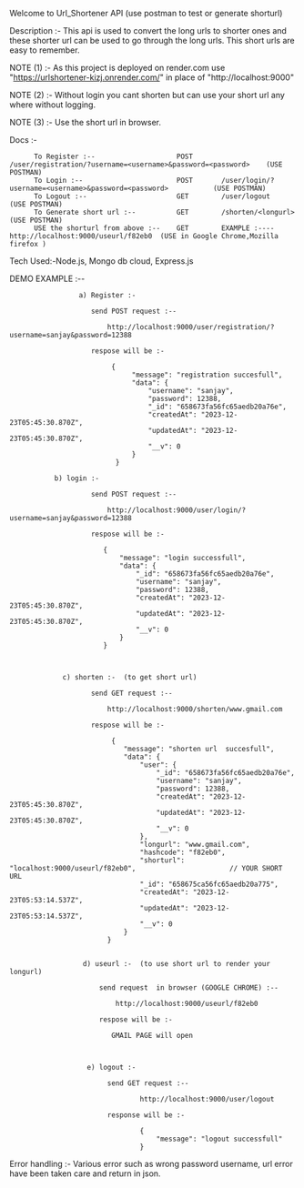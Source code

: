 Welcome to Url_Shortener API (use postman to test or generate shorturl)


   Description :- This api is used to convert the long urls to shorter ones and these shorter url can be used to go through the long urls. This short urls are easy to remember.

   NOTE (1) :- As this project is deployed on render.com  use "https://urlshortener-kizj.onrender.com/" in place of "http://localhost:9000"
   
   NOTE (2) :- Without login you cant shorten but can use your short url any where without logging.

   NOTE (3) :- Use the short url in browser.

   Docs :- 
   
          To Register :--                    POST       /user/registration/?username=<username>&password=<password>    (USE POSTMAN)
          To Login :--                       POST       /user/login/?username=<username>&password=<password>           (USE POSTMAN)
          To Logout :--                      GET        /user/logout                                                   (USE POSTMAN)
          To Generate short url :--          GET        /shorten/<longurl>        (USE POSTMAN)
          USE the shorturl from above :--    GET        EXAMPLE :---- http://localhost:9000/useurl/f82eb0  (USE in Google Chrome,Mozilla firefox )
          

  Tech Used:-Node.js, Mongo db cloud, Express.js                 

  DEMO EXAMPLE :--
  
  
                     a) Register :- 

                        send POST request :-- 

                            http://localhost:9000/user/registration/?username=sanjay&password=12388

                        respose will be :-

                             {
                                  "message": "registration succesfull",
                                  "data": {
                                      "username": "sanjay",
                                      "password": 12388,
                                      "_id": "658673fa56fc65aedb20a76e",
                                      "createdAt": "2023-12-23T05:45:30.870Z",
                                      "updatedAt": "2023-12-23T05:45:30.870Z",
                                      "__v": 0
                                  }
                              }

               b) login :- 

                        send POST request :-- 

                            http://localhost:9000/user/login/?username=sanjay&password=12388

                        respose will be :-

                           {
                               "message": "login successfull",
                               "data": {
                                   "_id": "658673fa56fc65aedb20a76e",
                                   "username": "sanjay",
                                   "password": 12388,
                                   "createdAt": "2023-12-23T05:45:30.870Z",
                                   "updatedAt": "2023-12-23T05:45:30.870Z",
                                   "__v": 0
                               }
                           }  



                 c) shorten :-  (to get short url)

                        send GET request :-- 

                            http://localhost:9000/shorten/www.gmail.com

                        respose will be :-

                             {
                                "message": "shorten url  succesfull",
                                "data": {
                                    "user": {
                                        "_id": "658673fa56fc65aedb20a76e",
                                        "username": "sanjay",
                                        "password": 12388,
                                        "createdAt": "2023-12-23T05:45:30.870Z",
                                        "updatedAt": "2023-12-23T05:45:30.870Z",
                                        "__v": 0
                                    },
                                    "longurl": "www.gmail.com",
                                    "hashcode": "f82eb0",
                                    "shorturl": "localhost:9000/useurl/f82eb0",                       // YOUR SHORT URL
                                    "_id": "658675ca56fc65aedb20a775",
                                    "createdAt": "2023-12-23T05:53:14.537Z",
                                    "updatedAt": "2023-12-23T05:53:14.537Z",
                                    "__v": 0
                                }
                            }  


                      d) useurl :-  (to use short url to render your longurl) 

                          send request  in browser (GOOGLE CHROME) :-- 
  
                              http://localhost:9000/useurl/f82eb0
  
                          respose will be :-
  
                             GMAIL PAGE will open



                       e) logout :- 

                            send GET request :--

                                    http://localhost:9000/user/logout

                            response will be :-

                                    {
                                        "message": "logout successfull"
                                    }

                                  
Error handling :- Various error such as wrong password username, url error have been taken care and return in json.




                           
   

